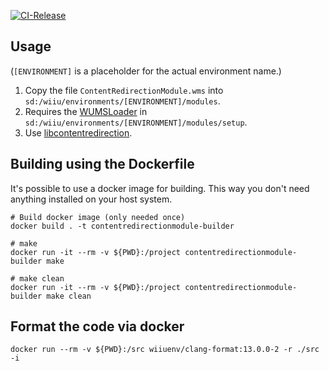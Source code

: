 [![CI-Release](https://github.com/wiiu-env/ContentRedirectionModule/actions/workflows/ci.yml/badge.svg)](https://github.com/wiiu-env/ContentRedirectionModule/actions/workflows/ci.yml)

## Usage
(`[ENVIRONMENT]` is a placeholder for the actual environment name.)

1. Copy the file `ContentRedirectionModule.wms` into `sd:/wiiu/environments/[ENVIRONMENT]/modules`.  
2. Requires the [WUMSLoader](https://github.com/wiiu-env/WUMSLoader) in `sd:/wiiu/environments/[ENVIRONMENT]/modules/setup`.
3. Use [libcontentredirection](https://github.com/wiiu-env/libcontentredirection).

## Building using the Dockerfile

It's possible to use a docker image for building. This way you don't need anything installed on your host system.

```
# Build docker image (only needed once)
docker build . -t contentredirectionmodule-builder

# make 
docker run -it --rm -v ${PWD}:/project contentredirectionmodule-builder make

# make clean
docker run -it --rm -v ${PWD}:/project contentredirectionmodule-builder make clean
```

## Format the code via docker

`docker run --rm -v ${PWD}:/src wiiuenv/clang-format:13.0.0-2 -r ./src -i`